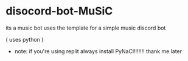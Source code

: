 # disocord-bot-MuSiC
its a music bot 
uses the template for a simple music discord bot 

( uses python ) 

- note:
if you're using replit always install PyNaCl!!!!!!! thank me later
